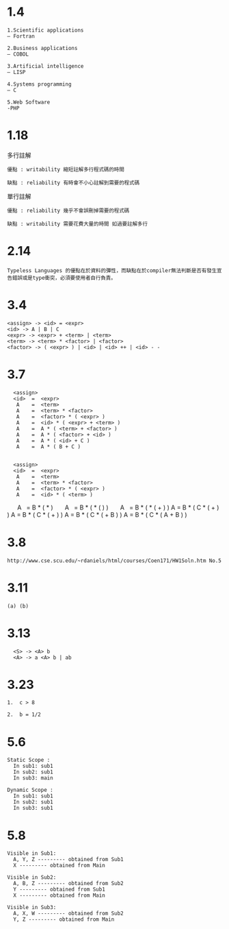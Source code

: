 # 1.4 
    1.Scientific applications
    – Fortran

    2.Business applications
    – COBOL

    3.Artificial intelligence
    – LISP

    4.Systems programming
    – C

    5.Web Software
    -PHP

# 1.18
多行註解

    優點 : writability 縮短註解多行程式碼的時間
   
    缺點 : reliability 有時會不小心註解到需要的程式碼
   

單行註解

    優點 : reliability 幾乎不會誤刪掉需要的程式碼
  
    缺點 : writability 需要花費大量的時間 如過要註解多行
  
# 2.14

    Typeless Languages 的優點在於資料的彈性，而缺點在於compiler無法判斷是否有發生宣告錯誤或是type衝突，必須要使用者自行負責。
    
# 3.4

    <assign> -> <id> = <expr>
    <id> -> A | B | C
    <expr> -> <expr> + <term> | <term>
    <term> -> <term> * <factor> | <factor>
    <factor> -> ( <expr> ) | <id> | <id> ++ | <id> - -

# 3.7
  
      <assign>
      <id>  =  <expr>
       A    =  <term>
       A    =  <term> * <factor>
       A    =  <factor> * ( <expr> )
       A    =  <id> * ( <expr> + <term> )
       A    =  A * ( <term> + <factor> )
       A    =  A * ( <factor> + <id> )
       A    =  A * ( <id> + C )
       A    =  A * ( B + C )
    
  
      <assign>
      <id>  =  <expr>
       A    =  <term>
       A    =  <term> * <factor>
       A    =  <factor> * ( <expr> )
       A    =  <id> * ( <term> )
       A    =  B * ( <term> * <factor> )
       A    =  B * ( <factor> * ( <expr> ) )
       A    =  B * ( <id> * ( <expr> + <term> ) )
       A    =  B * ( C * ( <term> + <factor> ) )
       A    =  B * ( C * ( <factor> + <id> ) )
       A    =  B * ( C * ( <id> + B ) )
       A    =  B * ( C * ( A + B ) )
   
# 3.8

    http://www.cse.scu.edu/~rdaniels/html/courses/Coen171/HW1Soln.htm No.5
    
# 3.11
    
    (a) (b)

# 3.13

      <S> -> <A> b
      <A> -> a <A> b | ab
      
# 3.23

    1.  c > 8
    
    2.  b = 1/2
    
# 5.6

    Static Scope : 
      In sub1: sub1
      In sub2: sub1
      In sub3: main
    
    Dynamic Scope :
      In sub1: sub1
      In sub2: sub1
      In sub3: sub1
    
# 5.8
    
    Visible in Sub1:
      A, Y, Z --------- obtained from Sub1
      X --------- obtained from Main
      
    Visible in Sub2:
      A, B, Z --------- obtained from Sub2
      Y --------- obtained from Sub1
      X --------- obtained from Main
      
    Visible in Sub3:
      A, X, W --------- obtained from Sub2
      Y, Z --------- obtained from Main










